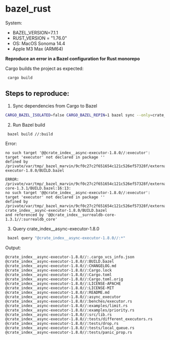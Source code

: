 # bazel_rust

System: 
* BAZEL_VERSION=7.1.1
* RUST_VERSION = "1.76.0"
* OS: MacOS Sonoma 14.4
* Apple M3 Max (ARM64)

**Reproduce an error in a Bazel configuration for Rust monorepo**

Cargo builds the project as expected:

```Bash
 cargo build 
```

## Steps to reproduce:

1) Sync dependencies from Cargo to Bazel

```Bash
CARGO_BAZEL_ISOLATED=false CARGO_BAZEL_REPIN=1 bazel sync --only=crate_index
```

2) Run Bazel build

```Bash
 bazel build //:build
```

Error:
```
no such target '@@crate_index__async-executor-1.8.0//:executor': target 'executor' not declared in package '' 
defined by /private/var/tmp/_bazel_marvin/9cf0c27c2f651654c121c526ef57328f/external/crate_index__async-executor-1.8.0/BUILD.bazel

ERROR: /private/var/tmp/_bazel_marvin/9cf0c27c2f651654c121c526ef57328f/external/crate_index__surrealdb-core-1.3.1/BUILD.bazel:16:13: 
no such target '@@crate_index__async-executor-1.8.0//:executor': target 'executor' not declared in package '' 
defined by /private/var/tmp/_bazel_marvin/9cf0c27c2f651654c121c526ef57328f/external/
crate_index__async-executor-1.8.0/BUILD.bazel 
and referenced by '@@crate_index__surrealdb-core-1.3.1//:surrealdb_core'
```

3) Query crate_index__async-executor-1.8.0

```Bash
 bazel query "@crate_index__async-executor-1.8.0//:*"
```

Output:
```
@crate_index__async-executor-1.8.0//:.cargo_vcs_info.json
@crate_index__async-executor-1.8.0//:BUILD.bazel
@crate_index__async-executor-1.8.0//:CHANGELOG.md
@crate_index__async-executor-1.8.0//:Cargo.lock
@crate_index__async-executor-1.8.0//:Cargo.toml
@crate_index__async-executor-1.8.0//:Cargo.toml.orig
@crate_index__async-executor-1.8.0//:LICENSE-APACHE
@crate_index__async-executor-1.8.0//:LICENSE-MIT
@crate_index__async-executor-1.8.0//:README.md
@crate_index__async-executor-1.8.0//:async_executor
@crate_index__async-executor-1.8.0//:benches/executor.rs
@crate_index__async-executor-1.8.0//:examples/limit.rs
@crate_index__async-executor-1.8.0//:examples/priority.rs
@crate_index__async-executor-1.8.0//:src/lib.rs
@crate_index__async-executor-1.8.0//:tests/different_executors.rs
@crate_index__async-executor-1.8.0//:tests/drop.rs
@crate_index__async-executor-1.8.0//:tests/local_queue.rs
@crate_index__async-executor-1.8.0//:tests/panic_prop.rs

```

